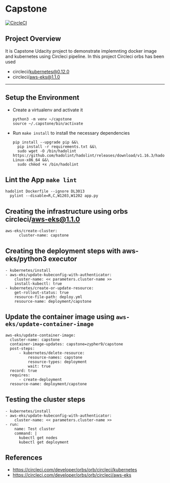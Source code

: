 # Capstone

[![CircleCI](https://circleci.com/gh/zypher9/capstone/tree/main.svg?style=svg)](https://circleci.com/gh/zypher9/capstone/tree/main)

## Project Overview

It is Capstone Udacity project to demonstrate implemnting docker image and kubernetes using Circleci pipeline. In this project Circleci orbs has been used
  - circleci/kubernetes@0.12.0
  - circleci/aws-eks@1.1.0
---

## Setup the Environment

* Create a virtualenv and activate it
   ```
   python3 -m venv ~/capstone
   source ~/.capstone/bin/activate
   ```
* Run `make install` to install the necessary dependencies
  ```
  pip install --upgrade pip &&\
	pip install -r requirements.txt &&\
	sudo wget -O /bin/hadolint https://github.com/hadolint/hadolint/releases/download/v1.16.3/hadolint-Linux-x86_64 &&\
	sudo chmod +x /bin/hadolint
  ```

## Lint the App `make lint`
  ```
  hadolint Dockerfile --ignore DL3013
	pylint --disable=R,C,W1203,W1202 app.py
  ```

## Creating the infrastructure using orbs circleci/aws-eks@1.1.0
  ```
  aws-eks/create-cluster:
        cluster-name: capstone
  ```

## Creating the deployment steps with aws-eks/python3 executor
  ```
  - kubernetes/install
  - aws-eks/update-kubeconfig-with-authenticator:
      cluster-name: << parameters.cluster-name >>
      install-kubectl: true
  - kubernetes/create-or-update-resource:
      get-rollout-status: true
      resource-file-path: deploy.yml
      resource-name: deployment/capstone
  ```
  
## Update the container image using `aws-eks/update-container-image`
  ```
  aws-eks/update-container-image:
    cluster-name: capstone
    container-image-updates: capstone=zypher9/capstone
    post-steps:
        - kubernetes/delete-resource:
            resource-names: capstone
            resource-types: deployment
            wait: true
    record: true
    requires:
        - create-deployment
    resource-name: deployment/capstone
  ```

## Testing the cluster steps
  ```
  - kubernetes/install
  - aws-eks/update-kubeconfig-with-authenticator:
      cluster-name: << parameters.cluster-name >>
  - run:
      name: Test cluster
      command: |
        kubectl get nodes
        kubectl get deployment
  ```
  
 ## References
 - https://circleci.com/developer/orbs/orb/circleci/kubernetes
 - https://circleci.com/developer/orbs/orb/circleci/aws-eks

